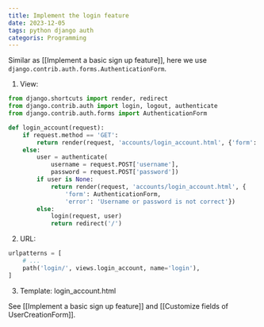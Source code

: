 ```yaml
---
title: Implement the login feature
date: 2023-12-05
tags: python django auth
categoris: Programming
---
```


Similar as [[Implement a basic sign up feature]], here we use `django.contrib.auth.forms.AuthenticationForm`.

1. View:

```python
from django.shortcuts import render, redirect
from django.contrib.auth import login, logout, authenticate
from django.contrib.auth.forms import AuthenticationForm

def login_account(request):
    if request.method == 'GET':
        return render(request, 'accounts/login_account.html', {'form': AuthenticationForm})
    else:
        user = authenticate(
            username = request.POST['username'],
            password = request.POST['password'])
        if user is None:
            return render(request, 'accounts/login_account.html', {
                'form': AuthenticationForm,
                'error': 'Username or password is not correct'})
        else:
            login(request, user)
            return redirect('/')
```

2. URL:

```python
urlpatterns = [
	# ...
    path('login/', views.login_account, name='login'),
]
```

3. Template:  login_account.html

See [[Implement a basic sign up feature]] and [[Customize fields of UserCreationForm]].
